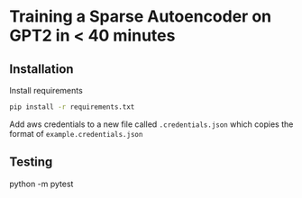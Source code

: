 # Training a Sparse Autoencoder on GPT2 in < 40 minutes

## Installation

Install requirements
```bash
pip install -r requirements.txt
```

Add aws credentials to a new file called `.credentials.json` which copies the format of `example.credentials.json`

## Testing

python -m pytest

## 